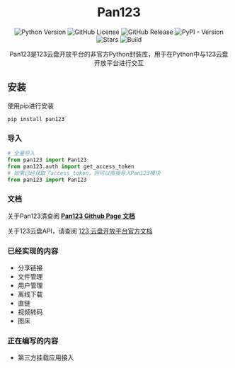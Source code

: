 <div align="center">

# Pan123

![Python Version](https://img.shields.io/badge/Python-3.x-blue)
![GitHub License](https://img.shields.io/github/license/SodaCodeSave/Pan123?label=许可)
![GitHub Release](https://img.shields.io/github/v/release/SodaCodeSave/Pan123)
![PyPI - Version](https://img.shields.io/pypi/v/pan123)
![Stars](https://img.shields.io/github/stars/SodaCodeSave/Pan123?style=flat&label=Stars&color=yellow)
![Build](https://img.shields.io/github/actions/workflow/status/SodaCodeSave/Pan123/python-package.yml?label=构建)

Pan123是123云盘开放平台的非官方Python封装库，用于在Python中与123云盘开放平台进行交互

</div>


## 安装

使用pip进行安装

```
pip install pan123
```

### 导入

```python
# 全量导入
from pan123 import Pan123
from pan123.auth import get_access_token
# 如果已经获取了access_token，则可以直接导入Pan123模块
from pan123 import Pan123
```

### 文档

关于Pan123清查阅 **[Pan123 Github Page 文档](https://sodacodesave.github.io/Pan123-Docs/site/)**

关于123云盘API，请查阅 [123 云盘开放平台官方文档](https://123yunpan.yuque.com/org-wiki-123yunpan-muaork/cr6ced/ppsuasz6rpioqbyt)

### 已经实现的内容

- 分享链接
- 文件管理
- 用户管理
- 离线下载
- 直链
- 视频转码
- 图床

### 正在编写的内容

- 第三方挂载应用接入
